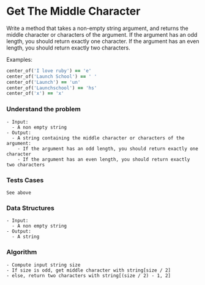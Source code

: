 # Get The Middle Character

Write a method that takes a non-empty string argument, and returns the middle character or characters of the argument. If the argument has an odd length, you should return exactly one character. If the argument has an even length, you should return exactly two characters.

Examples:

```ruby
center_of('I love ruby') == 'e'
center_of('Launch School') == ' '
center_of('Launch') == 'un'
center_of('Launchschool') == 'hs'
center_of('x') == 'x'
```



### Understand the problem

```
- Input:
  - A non empty string
- Output:
  - A string containing the middle character or characters of the argument:
    - If the argument has an odd length, you should return exactly one character
    - If the argument has an even length, you should return exactly two characters
```

### Tests Cases

```
See above
```

### Data Structures

```
- Input:
  - A non empty string
- Output:
  - A string
```

### Algorithm

```
- Compute input string size
- If size is odd, get middle character with string[size / 2]
- else, return two characters with string[(size / 2) - 1, 2]
```
